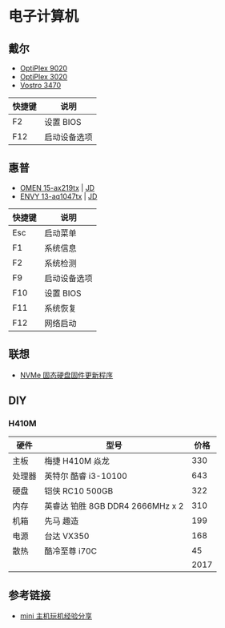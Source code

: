 # 电子计算机

## 戴尔

- [OptiPlex 9020](https://www.dell.com/support/home/zh-cn/product-support/product/optiplex-9020-desktop/overview)
- [OptiPlex 3020](https://www.dell.com/support/home/zh-cn/product-support/product/optiplex-3020-desktop/overview)
- [Vostro 3470](https://www.dell.com/support/home/zh-cn/product-support/product/vostro-3470-desktop/overview)

| 快捷键 | 说明         |
| ------ | ------------ |
| F2     | 设置 BIOS    |
| F12    | 启动设备选项 |

## 惠普

- [OMEN 15-ax219tx](https://support.hp.com/cn-zh/product/omen-by-hp-15-ax200-laptop-pc-series/13810162/model/15178106) | [JD](https://item.jd.com/3798585.html)
- [ENVY 13-aq1047tx](https://support.hp.com/cn-zh/product/hp-envy-13-aq1000-laptop-pc-series/29126477/model/32126589) | [JD](https://item.jd.com/100005803687.html)

| 快捷键 | 说明         |
| ------ | ------------ |
| Esc    | 启动菜单     |
| F1     | 系统信息     |
| F2     | 系统检测     |
| F9     | 启动设备选项 |
| F10    | 设置 BIOS    |
| F11    | 系统恢复     |
| F12    | 网络启动     |

## 联想

- [NVMe 固态硬盘固件更新程序](https://support.lenovo.com/us/en/downloads/ds119265)

## DIY

### H410M

| 硬件   | 型号                             | 价格 |
| ------ | -------------------------------- | ---- |
| 主板   | 梅捷 H410M 焱龙                  | 330  |
| 处理器 | 英特尔 酷睿 i3-10100             | 643  |
| 硬盘   | 铠侠 RC10 500GB                  | 322  |
| 内存   | 英睿达 铂胜 8GB DDR4 2666MHz x 2 | 310  |
| 机箱   | 先马 趣造                        | 199  |
| 电源   | 台达 VX350                       | 168  |
| 散热   | 酷冷至尊 i70C                    | 45   |
|        |                                  | 2017 |

## 参考链接

- [mini 主机玩机经验分享](https://www.chiphell.com/thread-2220492-1-1.html)

